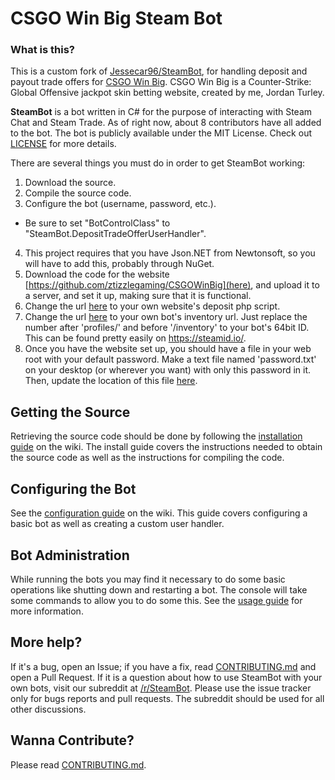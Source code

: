 # CSGO Win Big Steam Bot

### What is this?
This is a custom fork of [Jessecar96/SteamBot](https://github.com/Jessecar96/SteamBot), for handling deposit and payout trade offers for [CSGO Win Big](http://csgowinbig.jordanturley.com/). CSGO Win Big is a Counter-Strike: Global Offensive jackpot skin betting website, created by me, Jordan Turley.

**SteamBot** is a bot written in C# for the purpose of interacting with Steam Chat and Steam Trade.  As of right now, about 8 contributors have all added to the bot.  The bot is publicly available under the MIT License. Check out [LICENSE] for more details.

There are several things you must do in order to get SteamBot working:

1. Download the source.
2. Compile the source code.
3. Configure the bot (username, password, etc.).
 * Be sure to set "BotControlClass" to "SteamBot.DepositTradeOfferUserHandler".
4. This project requires that you have Json.NET from Newtonsoft, so you will have to add this, probably through NuGet.
5. Download the code for the website [https://github.com/ztizzlegaming/CSGOWinBig](here), and upload it to a server, and set it up, making sure that it is functional.
6. Change the url [here](https://github.com/ztizzlegaming/CSGOWinBig-SteamBot/blob/master/SteamBot/DepositTradeOfferUserHandler.cs#L132) to your own website's deposit php script.
7. Change the url [here](https://github.com/ztizzlegaming/CSGOWinBig-SteamBot/blob/master/SteamBot/DepositTradeOfferUserHandler.cs#L176) to your own bot's inventory url. Just replace the number after 'profiles/' and before '/inventory' to your bot's 64bit ID. This can be found pretty easily on https://steamid.io/.
8. Once you have the website set up, you should have a file in your web root with your default password. Make a text file named 'password.txt' on your desktop (or wherever you want) with only this password in it. Then, update the location of this file [here](https://github.com/ztizzlegaming/CSGOWinBig-SteamBot/blob/master/SteamBot/DepositTradeOfferUserHandler.cs#L85).

## Getting the Source

Retrieving the source code should be done by following the [installation guide] on the wiki. The install guide covers the instructions needed to obtain the source code as well as the instructions for compiling the code.

## Configuring the Bot

See the [configuration guide] on the wiki. This guide covers configuring a basic bot as well as creating a custom user handler.

## Bot Administration

While running the bots you may find it necessary to do some basic operations like shutting down and restarting a bot. The console will take some commands to allow you to do some this. See the [usage guide] for more information.

## More help?
If it's a bug, open an Issue; if you have a fix, read [CONTRIBUTING.md] and open a Pull Request.  If it is a question about how to use SteamBot with your own bots, visit our subreddit at [/r/SteamBot](http://www.reddit.com/r/SteamBot). Please use the issue tracker only for bugs reports and pull requests. The subreddit should be used for all other  discussions.

## Wanna Contribute?
Please read [CONTRIBUTING.md].


   [installation guide]: https://github.com/Jessecar96/SteamBot/wiki/Installation-Guide
   [CONTRIBUTING.md]: https://github.com/Jessecar96/SteamBot/blob/master/CONTRIBUTING.md
   [LICENSE]: https://github.com/Jessecar96/SteamBot/blob/master/LICENSE
   [configuration guide]: https://github.com/Jessecar96/SteamBot/wiki/Configuration-Guide
   [usage guide]: https://github.com/Jessecar96/SteamBot/wiki/Usage-Guide
